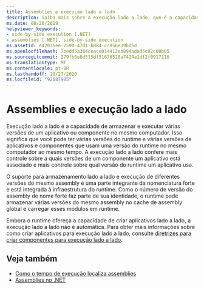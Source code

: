 ```yaml
---
title: Assemblies e execução lado a lado
description: Saiba mais sobre a execução lado a lado, que é a capacidade de armazenar e executar várias versões de um aplicativo ou componente no mesmo computador.
ms.date: 08/20/2019
helpviewer_keywords:
- side-by-side execution [.NET]
- assemblies [.NET], side-by-side execution
ms.assetid: e42036ee-7590-47d1-b884-cc856e39bd5d
ms.openlocfilehash: 7bedd5a384ceace014412eb894adad5c92c00b05
ms.sourcegitcommit: 279fb6e8d515df51676528a7424a1df2f0917116
ms.translationtype: MT
ms.contentlocale: pt-BR
ms.lasthandoff: 10/27/2020
ms.locfileid: "92687985"
---
```

# <a name="assemblies-and-side-by-side-execution"></a>Assemblies e execução lado a lado

Execução lado a lado é a capacidade de armazenar e executar várias versões de um aplicativo ou componente no mesmo computador. Isso significa que você pode ter várias versões do runtime e várias versões de aplicativos e componentes que usam uma versão do runtime no mesmo computador ao mesmo tempo. A execução lado a lado confere mais controle sobre a quais versões de um componente um aplicativo está associado e mais controle sobre qual versão do runtime um aplicativo usa.  
  
O suporte para armazenamento lado a lado e execução de diferentes versões do mesmo assembly é uma parte integrante da nomenclatura forte e está integrada à infraestrutura do runtime. Como o número de versão do assembly de nome forte faz parte de sua identidade, o runtime pode armazenar várias versões do mesmo assembly no cache de assembly global e carregar esses módulos em runtime.  
  
Embora o runtime ofereça a capacidade de criar aplicativos lado a lado, a execução lado a lado não é automática. Para obter mais informações sobre como criar aplicativos para execução lado a lado, consulte [diretrizes para criar componentes para execução lado a lado](../../framework/deployment/guidelines-for-creating-components-for-side-by-side-execution.md).  
  
## <a name="see-also"></a>Veja também

- [Como o tempo de execução localiza assemblies](../../framework/deployment/how-the-runtime-locates-assemblies.md)
- [Assemblies no .NET](index.md)
